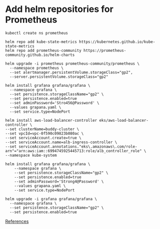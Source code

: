 

# Add helm repositories for Prometheus

`kubectl create ns prometheus`

```
helm repo add kube-state-metrics https://kubernetes.github.io/kube-state-metrics
helm repo add prometheus-community https://prometheus-community.github.io/helm-charts
```
```
helm upgrade -i prometheus prometheus-community/prometheus \
  --namespace prometheus \
  --set alertmanager.persistentVolume.storageClass="gp2",
  --server.persistentVolume.storageClass="gp2"
```

```
helm install grafana grafana/grafana \
  --namespace grafana \
  --set persistence.storageClassName="gp2" \
  --set persistence.enabled=true
  --set adminPassword='Stro456@Password' \
  --values grapana.yaml \
  --set service.type=NodePort
```


```
helm install aws-load-balancer-controller eks/aws-load-balancer-controller \
--set clusterName=buddy-cluster \
--set vpcId=vpc-0f590c09823b080ac \
--set serviceAccount.create=true \
--set serviceAccount.name=alb-ingress-controller \
--set serviceAccount.annotations."eks\.amazonaws\.com/role-arn"="arn:aws:iam::6994745925445713:role/alb_controller_role" \
--namespace kube-system
```

```
helm install grafana grafana/grafana \
    --namespace grafana \
    --set persistence.storageClassName="gp2" \
    --set persistence.enabled=true
    --set adminPassword='Strong4@Password' \
    --values grapana.yaml \
    --set service.type=NodePort
```
    
```    
helm upgrade -i grafana grafana/grafana \
  --namespace grafana \
  --set persistence.storageClassName="gp2" \
  --set persistence.enabled=true
```

 [References](https://medium.com/@jayvardhanchandel/monitoring-eks-cluster-with-prometheus-and-grafana-a5576301e71b)